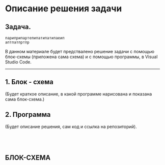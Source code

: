 # Описание решения задачи

## **Задача.**

    париприпартепипатипатипаеип
    аптпатпртпр

В данном материале будет предствалено решение задачи с помощью блок-схемы (приложена сама схема) и с помощью программы, в Visual Studio Code.
___

## 1. Блок - схема

(Будет краткое описание, в какой программе нарисована и показана сама блок-схема.)

## 2. Программа

(Будет описание решения, сам код и ссылка на репозиторий).
<br/>
<br/>
<br/>
<br/>

   ## БЛОК-СХЕМА  
   

